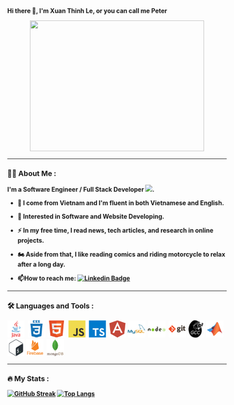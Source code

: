 <b>Hi there 👋, I'm Xuan Thinh Le, or you can call me Peter<b>

<div align="center">
  <img src="https://i.pinimg.com/originals/e4/26/70/e426702edf874b181aced1e2fa5c6cde.gif" width="400" height="300"/>
</div>

  ---

### :man_technologist: About Me :
I'm a Software Engineer / Full Stack Developer <img src="https://media2.giphy.com/media/Ll22OhMLAlVDb8UQWe/giphy.gif" width="30">.
- :telescope: I come from Vietnam and I'm fluent in both Vietnamese and English.

- :seedling: Interested in Software and Website Developing.

- :zap: In my free time, I read news, tech articles, and research in online projects.
  
- :motorcycle: Aside from that, I like reading comics and riding motorcycle to relax after a long day.

- :mailbox:How to reach me: [![Linkedin Badge](https://img.shields.io/badge/-peter-blue?style=flat&logo=Linkedin&logoColor=white)](https://www.linkedin.com/in/xuan-thinh-le-134a85205/)
---

### :hammer_and_wrench: Languages and Tools :
<div>
  <img src="https://github.com/devicons/devicon/blob/master/icons/java/java-original-wordmark.svg" title="Java" alt="Java" width="40" height="40"/>&nbsp;
  <img src="https://github.com/devicons/devicon/blob/master/icons/css3/css3-plain-wordmark.svg"  title="CSS3" alt="CSS" width="40" height="40"/>&nbsp;
  <img src="https://github.com/devicons/devicon/blob/master/icons/html5/html5-original.svg" title="HTML5" alt="HTML" width="40" height="40"/>&nbsp;
  <img src="https://github.com/devicons/devicon/blob/master/icons/javascript/javascript-original.svg" title="JavaScript" alt="JavaScript" width="40" height="40"/>&nbsp;
  <img src="https://github.com/devicons/devicon/blob/master/icons/typescript/typescript-original.svg" title="TypeScript" alt="TypeScript" width="40" height="40"/>&nbsp;
  <img src="https://github.com/devicons/devicon/blob/master/icons/angularjs/angularjs-plain.svg" title="angular" alt="angular" width="40" height="40"/>
  <img src="https://github.com/devicons/devicon/blob/master/icons/mysql/mysql-original-wordmark.svg" title="MySQL"  alt="MySQL" width="40" height="40"/>&nbsp;
  <img src="https://github.com/devicons/devicon/blob/master/icons/nodejs/nodejs-original-wordmark.svg" title="NodeJS" alt="NodeJS" width="40" height="40"/>&nbsp;
  <img src="https://github.com/devicons/devicon/blob/master/icons/git/git-original-wordmark.svg" title="Git" **alt="Git" width="40" height="40"/>
  <img src="https://github.com/devicons/devicon/blob/master/icons/gcc/gcc-plain.svg" title="gcc" **alt="gcc" width="40" height="40"/>
  <img src="https://github.com/devicons/devicon/blob/master/icons/matlab/matlab-original.svg" title="matlab" **alt="matlab" width="40" height="40"/>
  <img src="https://github.com/devicons/devicon/blob/master/icons/bash/bash-original.svg" title="bash" **alt="bash" width="40" height="40"/>
  <img src="https://github.com/devicons/devicon/blob/master/icons/firebase/firebase-plain-wordmark.svg" title="Firebase" alt="Firebase" width="40" height="40"/>&nbsp;
  <img src="https://github.com/devicons/devicon/blob/master/icons/mongodb/mongodb-original-wordmark.svg" title="MongoDB" alt="MongoDB" width="40" height="40"/>&nbsp;
</div>
  
---

### :fire: My Stats :
[![GitHub Streak](http://github-readme-streak-stats.herokuapp.com?user=rthinh2002&theme=dark&background=000000)](https://git.io/streak-stats)
[![Top Langs](https://github-readme-stats.vercel.app/api/top-langs/?username=rthinh2002&layout=compact&theme=vision-friendly-dark)](https://github.com/anuraghazra/github-readme-stats)
